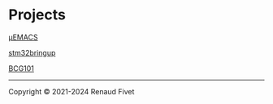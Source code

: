# Projects

[µEMACS](uemacs/)

[stm32bringup](stm32bringup/)

[BCG101](BCG101/)

---
Copyright © 2021-2024 Renaud Fivet
